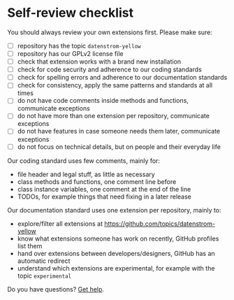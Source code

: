 # Self-review checklist

You should always review your own extensions first. Please make sure:

- [ ] repository has the topic `datenstrom-yellow`
- [ ] repository has our GPLv2 license file
- [ ] check that extension works with a brand new installation
- [ ] check for code security and adherence to our coding standards
- [ ] check for spelling errors and adherence to our documentation standards
- [ ] check for consistency, apply the same patterns and standards at all times
- [ ] do not have code comments inside methods and functions, communicate exceptions
- [ ] do not have more than one extension per repository, communicate exceptions
- [ ] do not have features in case someone needs them later, communicate exceptions
- [ ] do not focus on technical details, but on people and their everyday life

Our coding standard uses few comments, mainly for:

- file header and legal stuff, as little as necessary
- class methods and functions, one comment line before
- class instance variables, one comment at the end of the line
- TODOs, for example things that need fixing in a later release

Our documentation standard uses one extension per repository, mainly to:

- explore/filter all extensions at https://github.com/topics/datenstrom-yellow
- know what extensions someone has work on recently, GitHub profiles list them
- hand over extensions between developers/designers, GitHub has an automatic redirect
- understand which extensions are experimental, for example with the topic `experimental`

Do you have questions? [Get help](https://datenstrom.se/yellow/help/).
